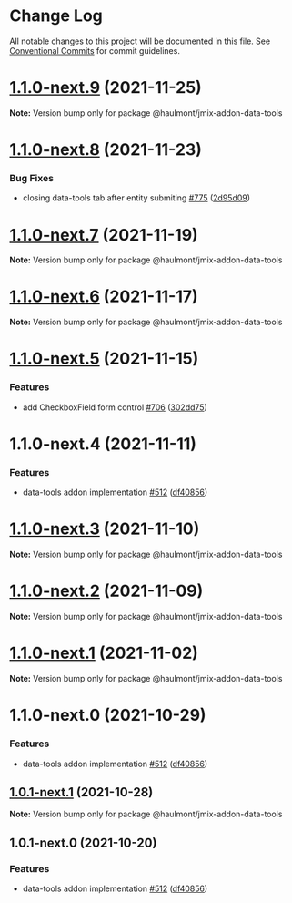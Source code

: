# Change Log

All notable changes to this project will be documented in this file.
See [Conventional Commits](https://conventionalcommits.org) for commit guidelines.

# [1.1.0-next.9](https://github.com/Haulmont/jmix-frontend/compare/@haulmont/jmix-addon-data-tools@1.1.0-next.8...@haulmont/jmix-addon-data-tools@1.1.0-next.9) (2021-11-25)

**Note:** Version bump only for package @haulmont/jmix-addon-data-tools





# [1.1.0-next.8](https://github.com/Haulmont/jmix-frontend/compare/@haulmont/jmix-addon-data-tools@1.1.0-next.7...@haulmont/jmix-addon-data-tools@1.1.0-next.8) (2021-11-23)


### Bug Fixes

* closing data-tools tab after entity submiting [#775](https://github.com/Haulmont/jmix-frontend/issues/775) ([2d95d09](https://github.com/Haulmont/jmix-frontend/commit/2d95d0998a685c124ebfc97fbc2ebfb41f261896))





# [1.1.0-next.7](https://github.com/Haulmont/jmix-frontend/compare/@haulmont/jmix-addon-data-tools@1.1.0-next.6...@haulmont/jmix-addon-data-tools@1.1.0-next.7) (2021-11-19)

**Note:** Version bump only for package @haulmont/jmix-addon-data-tools





# [1.1.0-next.6](https://github.com/Haulmont/jmix-frontend/compare/@haulmont/jmix-addon-data-tools@1.1.0-next.5...@haulmont/jmix-addon-data-tools@1.1.0-next.6) (2021-11-17)

**Note:** Version bump only for package @haulmont/jmix-addon-data-tools





# [1.1.0-next.5](https://github.com/Haulmont/jmix-frontend/compare/@haulmont/jmix-addon-data-tools@1.1.0-next.4...@haulmont/jmix-addon-data-tools@1.1.0-next.5) (2021-11-15)


### Features

* add CheckboxField form control [#706](https://github.com/Haulmont/jmix-frontend/issues/706) ([302dd75](https://github.com/Haulmont/jmix-frontend/commit/302dd75c844c34e08c5f658ee66e8c5017ec78c6))





# 1.1.0-next.4 (2021-11-11)


### Features

* data-tools addon implementation [#512](https://github.com/Haulmont/jmix-frontend/issues/512) ([df40856](https://github.com/Haulmont/jmix-frontend/commit/df40856d874870c06ec0e1e8f0d3e9df0fedd6c9))





# [1.1.0-next.3](https://github.com/Haulmont/jmix-frontend/compare/@haulmont/jmix-addon-data-tools@1.1.0-next.2...@haulmont/jmix-addon-data-tools@1.1.0-next.3) (2021-11-10)

**Note:** Version bump only for package @haulmont/jmix-addon-data-tools





# [1.1.0-next.2](https://github.com/Haulmont/jmix-frontend/compare/@haulmont/jmix-addon-data-tools@1.1.0-next.1...@haulmont/jmix-addon-data-tools@1.1.0-next.2) (2021-11-09)

**Note:** Version bump only for package @haulmont/jmix-addon-data-tools





# [1.1.0-next.1](https://github.com/Haulmont/jmix-frontend/compare/@haulmont/jmix-addon-data-tools@1.1.0-next.0...@haulmont/jmix-addon-data-tools@1.1.0-next.1) (2021-11-02)

**Note:** Version bump only for package @haulmont/jmix-addon-data-tools





# 1.1.0-next.0 (2021-10-29)


### Features

* data-tools addon implementation [#512](https://github.com/Haulmont/jmix-frontend/issues/512) ([df40856](https://github.com/Haulmont/jmix-frontend/commit/df40856d874870c06ec0e1e8f0d3e9df0fedd6c9))





## [1.0.1-next.1](https://github.com/Haulmont/jmix-frontend/compare/@haulmont/jmix-addon-data-tools@1.0.1-next.0...@haulmont/jmix-addon-data-tools@1.0.1-next.1) (2021-10-28)

**Note:** Version bump only for package @haulmont/jmix-addon-data-tools





## 1.0.1-next.0 (2021-10-20)


### Features

* data-tools addon implementation [#512](https://github.com/Haulmont/jmix-frontend/issues/512) ([df40856](https://github.com/Haulmont/jmix-frontend/commit/df40856d874870c06ec0e1e8f0d3e9df0fedd6c9))
